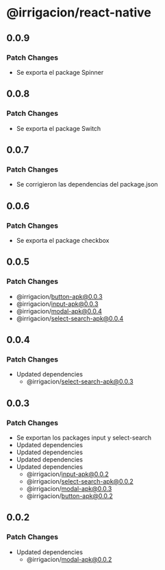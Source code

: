 # @irrigacion/react-native

## 0.0.9

### Patch Changes

- Se exporta el package Spinner

## 0.0.8

### Patch Changes

- Se exporta el package Switch

## 0.0.7

### Patch Changes

- Se corrigieron las dependencias del package.json

## 0.0.6

### Patch Changes

- Se exporta el package checkbox

## 0.0.5

### Patch Changes

- @irrigacion/button-apk@0.0.3
- @irrigacion/input-apk@0.0.3
- @irrigacion/modal-apk@0.0.4
- @irrigacion/select-search-apk@0.0.4

## 0.0.4

### Patch Changes

- Updated dependencies
    - @irrigacion/select-search-apk@0.0.3

## 0.0.3

### Patch Changes

- Se exportan los packages input y select-search
- Updated dependencies
- Updated dependencies
- Updated dependencies
- Updated dependencies
    - @irrigacion/input-apk@0.0.2
    - @irrigacion/select-search-apk@0.0.2
    - @irrigacion/modal-apk@0.0.3
    - @irrigacion/button-apk@0.0.2

## 0.0.2

### Patch Changes

- Updated dependencies
    - @irrigacion/modal-apk@0.0.2
